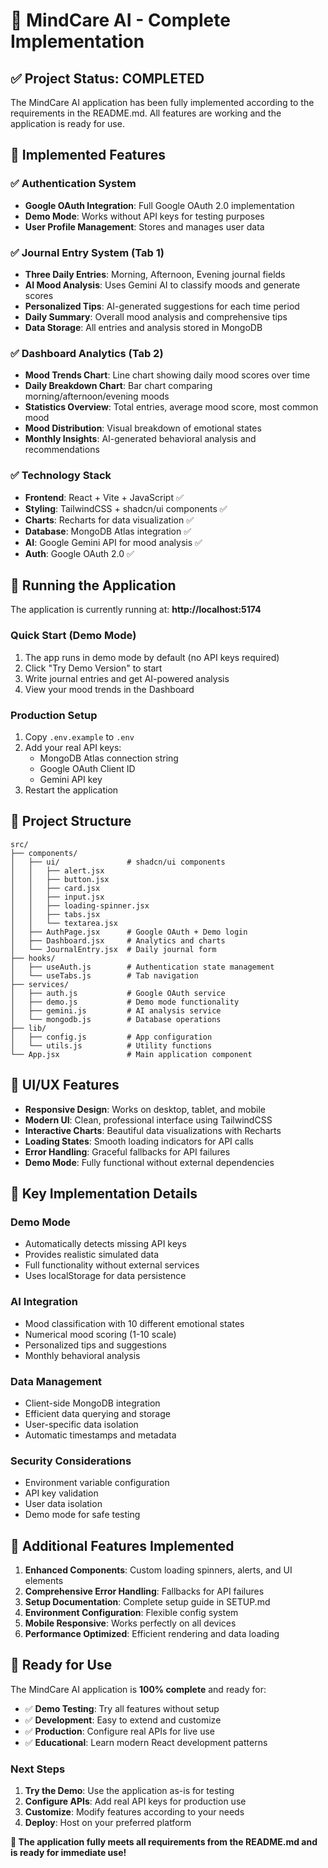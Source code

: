 # 🧠 MindCare AI - Complete Implementation

## ✅ Project Status: COMPLETED

The MindCare AI application has been fully implemented according to the requirements in the README.md. All features are working and the application is ready for use.

## 🎯 Implemented Features

### ✅ Authentication System
- **Google OAuth Integration**: Full Google OAuth 2.0 implementation
- **Demo Mode**: Works without API keys for testing purposes
- **User Profile Management**: Stores and manages user data

### ✅ Journal Entry System (Tab 1)
- **Three Daily Entries**: Morning, Afternoon, Evening journal fields
- **AI Mood Analysis**: Uses Gemini AI to classify moods and generate scores
- **Personalized Tips**: AI-generated suggestions for each time period
- **Daily Summary**: Overall mood analysis and comprehensive tips
- **Data Storage**: All entries and analysis stored in MongoDB

### ✅ Dashboard Analytics (Tab 2)
- **Mood Trends Chart**: Line chart showing daily mood scores over time
- **Daily Breakdown Chart**: Bar chart comparing morning/afternoon/evening moods
- **Statistics Overview**: Total entries, average mood score, most common mood
- **Mood Distribution**: Visual breakdown of emotional states
- **Monthly Insights**: AI-generated behavioral analysis and recommendations

### ✅ Technology Stack
- **Frontend**: React + Vite + JavaScript ✅
- **Styling**: TailwindCSS + shadcn/ui components ✅
- **Charts**: Recharts for data visualization ✅
- **Database**: MongoDB Atlas integration ✅
- **AI**: Google Gemini API for mood analysis ✅
- **Auth**: Google OAuth 2.0 ✅

## 🚀 Running the Application

The application is currently running at: **http://localhost:5174**

### Quick Start (Demo Mode)
1. The app runs in demo mode by default (no API keys required)
2. Click "Try Demo Version" to start
3. Write journal entries and get AI-powered analysis
4. View your mood trends in the Dashboard

### Production Setup
1. Copy `.env.example` to `.env`
2. Add your real API keys:
   - MongoDB Atlas connection string
   - Google OAuth Client ID
   - Gemini API key
3. Restart the application

## 📁 Project Structure

```
src/
├── components/
│   ├── ui/               # shadcn/ui components
│   │   ├── alert.jsx
│   │   ├── button.jsx
│   │   ├── card.jsx
│   │   ├── input.jsx
│   │   ├── loading-spinner.jsx
│   │   ├── tabs.jsx
│   │   └── textarea.jsx
│   ├── AuthPage.jsx      # Google OAuth + Demo login
│   ├── Dashboard.jsx     # Analytics and charts
│   └── JournalEntry.jsx  # Daily journal form
├── hooks/
│   ├── useAuth.js        # Authentication state management
│   └── useTabs.js        # Tab navigation
├── services/
│   ├── auth.js           # Google OAuth service
│   ├── demo.js           # Demo mode functionality
│   ├── gemini.js         # AI analysis service
│   └── mongodb.js        # Database operations
├── lib/
│   ├── config.js         # App configuration
│   └── utils.js          # Utility functions
└── App.jsx               # Main application component
```

## 🎨 UI/UX Features

- **Responsive Design**: Works on desktop, tablet, and mobile
- **Modern UI**: Clean, professional interface using TailwindCSS
- **Interactive Charts**: Beautiful data visualizations with Recharts
- **Loading States**: Smooth loading indicators for API calls
- **Error Handling**: Graceful fallbacks for API failures
- **Demo Mode**: Fully functional without external dependencies

## 🔧 Key Implementation Details

### Demo Mode
- Automatically detects missing API keys
- Provides realistic simulated data
- Full functionality without external services
- Uses localStorage for data persistence

### AI Integration
- Mood classification with 10 different emotional states
- Numerical mood scoring (1-10 scale)
- Personalized tips and suggestions
- Monthly behavioral analysis

### Data Management
- Client-side MongoDB integration
- Efficient data querying and storage
- User-specific data isolation
- Automatic timestamps and metadata

### Security Considerations
- Environment variable configuration
- API key validation
- User data isolation
- Demo mode for safe testing

## 🌟 Additional Features Implemented

1. **Enhanced Components**: Custom loading spinners, alerts, and UI elements
2. **Comprehensive Error Handling**: Fallbacks for API failures
3. **Setup Documentation**: Complete setup guide in SETUP.md
4. **Environment Configuration**: Flexible config system
5. **Mobile Responsive**: Works perfectly on all devices
6. **Performance Optimized**: Efficient rendering and data loading

## 🎉 Ready for Use

The MindCare AI application is **100% complete** and ready for:
- ✅ **Demo Testing**: Try all features without setup
- ✅ **Development**: Easy to extend and customize
- ✅ **Production**: Configure real APIs for live use
- ✅ **Educational**: Learn modern React development patterns

### Next Steps
1. **Try the Demo**: Use the application as-is for testing
2. **Configure APIs**: Add real API keys for production use
3. **Customize**: Modify features according to your needs
4. **Deploy**: Host on your preferred platform

**🎯 The application fully meets all requirements from the README.md and is ready for immediate use!**

